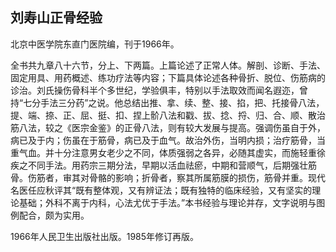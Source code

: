 ## 刘寿山正骨经验

北京中医学院东直门医院编，刊于1966年。

全书共九章八十六节，分上、下两篇。上篇论述了正常人体。解剖、诊断、手法、固定用具、用药概述、练功疗法等内容；下篇具体论述各种骨折、脱位、伤筋病的诊治。刘氏操伤骨科半个多世纪，学验俱丰，特别以手法取效而闻名遐迩，曾持“七分手法三分药”之说。他总结出推、拿、续、整、接、掐，把、托接骨八法，提、端、捺、正、屈、挺、扣、捏上骱八法和戳、拔、捻、捋、归、合、顺、散治筋八法，较之《医宗金鉴》的正骨八法，则有较大发展与提高。强调伤虽自于外，病已及于内；伤虽在于筋骨，病已及于血气。故治外伤，当明内损；治疗筋骨，当重气血。并十分注意男女老少之不同，体质强弱之各异，必随其虚实，而施轻重徐疾之不同手法。用药宗三期分法，早期以活血祛瘀，中期和营顺气，后期强壮筋骨。伤筋者，审其对骨骼的影响；折骨者，察其所属筋膜的损伤，筋骨并重。现代名医任应秋评其“既有整体观，又有辨证法；既有独特的临床经验，又有坚实的理论基础；外科不离于内科，心法尤优于手法。”本书经验与理论并存，文字说明与图例配合，颇为实用。

1966年人民卫生出版社出版。1985年修订再版。